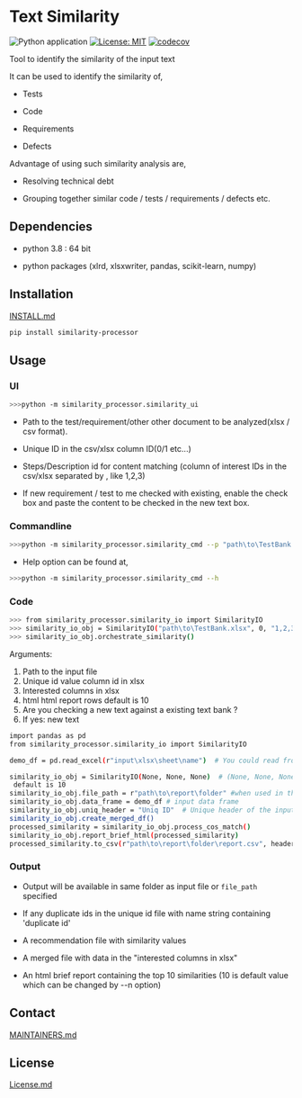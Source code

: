 # Text Similarity

![Python application](https://github.com/philips-software/TextSimilarityProcessor/workflows/Python%20application/badge.svg)
[![License: MIT](https://img.shields.io/badge/License-MIT-yellow.svg)](https://opensource.org/licenses/MIT)
[![codecov](https://codecov.io/gh/philips-software/TextSimilarityProcessor/branch/master/graph/badge.svg)](https://codecov.io/gh/philips-software/TextSimilarityProcessor)

Tool to identify the similarity of the input text

It can be used to identify the similarity of,

- Tests  

- Code  

- Requirements  

- Defects  

Advantage of using such similarity analysis are,

- Resolving technical debt  

- Grouping together similar code / tests / requirements / defects etc.  
  
## Dependencies

- python 3.8 : 64 bit  

- python packages (xlrd, xlsxwriter, pandas, scikit-learn, numpy)  

## Installation
  
[INSTALL.md](INSTALL.md)

```sh
pip install similarity-processor
```

## Usage

### UI

```sh
>>>python -m similarity_processor.similarity_ui
```

- Path to the test/requirement/other other document to be
 analyzed(xlsx / csv format).  

- Unique ID in the csv/xlsx column ID(0/1 etc...)  

- Steps/Description id for content matching (column of interest IDs
 in the csv/xlsx separated by , like 1,2,3)  

- If new requirement / test to me checked with existing, enable the
 check box and paste the content to be checked in the new text box.  

### Commandline

```sh
>>>python -m similarity_processor.similarity_cmd --p "path\to\TestBank.xlsx" --u 0 --c "1,2,3" --n 8
```

- Help option can be found at,  

```sh
>>>python -m similarity_processor.similarity_cmd --h
```

### Code

```sh
>>> from similarity_processor.similarity_io import SimilarityIO
>>> similarity_io_obj = SimilarityIO("path\to\TestBank.xlsx", 0, "1,2,3", 11, 0, None)
>>> similarity_io_obj.orchestrate_similarity()
```

Arguments:

1. Path to the input file  
2. Unique id value column id in xlsx  
3. Interested columns in xlsx  
4. html html report rows default is 10  
5. Are you checking a new text against a existing text bank ?  
6. If yes: new text  

```sh
import pandas as pd
from similarity_processor.similarity_io import SimilarityIO

demo_df = pd.read_excel(r"input\xlsx\sheet\name")  # You could read from any input source

similarity_io_obj = SimilarityIO(None, None, None)  # (None, None, None, 200) =>200 = The brief html report rows
 default is 10  
similarity_io_obj.file_path = r"path\to\report\folder" #when used in this format, else input file path to read data
similarity_io_obj.data_frame = demo_df # input data frame
similarity_io_obj.uniq_header = "Uniq ID"  # Unique header of the input data frame (string)
similarity_io_obj.create_merged_df()
processed_similarity = similarity_io_obj.process_cos_match()
similarity_io_obj.report_brief_html(processed_similarity)
processed_similarity.to_csv(r"path\to\report\folder\report.csv", header=True)
```

### Output
  
- Output will be available in same folder as input file or  `file_path`
 specified  

- If any duplicate ids in the unique id file with name string containing
 'duplicate id'  

- A recommendation file with similarity values  

- A merged file with data in the "interested columns in xlsx"  

- An html brief report containing the top 10 similarities
 (10 is default value which can be changed by --n option)  

## Contact

[MAINTAINERS.md](MAINTAINERS.md)  

## License

[License.md](LICENSE.md)
